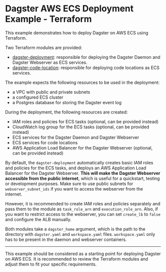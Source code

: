 # Dagster AWS ECS Deployment Example - Terraform

This example demonstrates how to deploy Dagster on AWS ECS using Terraform.

Two Terraform modules are provided:
- [dagster-deployment](./dagster-deployment): responsible for deploying the Dagster Daemon and Dagster Webserver as ECS services.
- [dagster-code-location](./dagster-code-location): responsible for deploying code locations as ECS services.

The example expects the following resources to be used in the deployment:
- a VPC with public and private subnets
- a configured ECS cluster
- a Postgres database for storing the Dagster event log

During the deployment, the following resources are created:
- IAM roles and policies for ECS tasks (optional, can be provided instead)
- CloudWatch log group for the ECS tasks (optional, can be provided instead)
- ECS services for the Dagster Daemon and Dagster Webserver
- ECS services for code locations
- AWS Application Load Balancer for the Dagster Webserver (optional, can be provided instead)

By default, the `dagster-deployment` automatically creates basic IAM roles and policies for the ECS tasks, and deploys an AWS Application Load Balancer for the Dagster Webserver. **This will make the Dagster Webserver accessible from the public internet**, which is useful for a quickstart, testing or development purposes. Make sure to use public subnets for `webserver_subnet_ids` if you want to access the webserver from the internet.

However, it is recommended to create IAM roles and policies separately and pass them to the module as `task_role_arn` and `execution_role_arn`. Also, if you want to restrict access to the webserver, you can set `create_lb` to `false` and configure the ALB manually.

Both modules take a `dagster_home` argument, which is the path to the directory with `dagster.yaml` and `workspace.yaml` files. `workspace.yaml` only has to be present in the daemon and webserver containers.

---

This example should be considered as a starting point for deploying Dagster on AWS ECS. It is recommended to review the Terraform modules and adjust them to fit your specific requirements.

